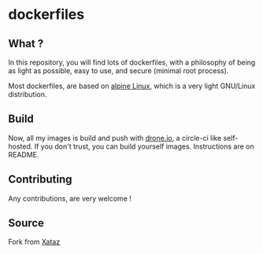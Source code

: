 # dockerfiles

## What ?
In this repository, you will find lots of dockerfiles, with a philosophy of being as light as possible, easy to use, and secure (minimal root process).

Most dockerfiles, are based on [alpine Linux](http://alpinelinux.org/), which is a very light GNU/Linux distribution.

## Build
Now, all my images is build and push with [drone.io](https://github.com/drone/drone), a circle-ci like self-hosted.
If you don't trust, you can build yourself images. Instructions are on README.

## Contributing
Any contributions, are very welcome !

## Source

Fork from [Xataz](https://github.com/Xataz/dockerfiles)